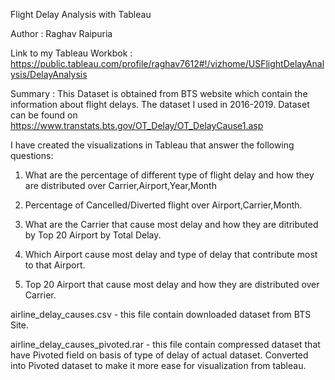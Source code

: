 Flight Delay Analysis with Tableau

Author : Raghav Raipuria

Link to my Tableau Workbok : 
https://public.tableau.com/profile/raghav7612#!/vizhome/USFlightDelayAnalysis/DelayAnalysis

Summary :
This Dataset is obtained from BTS website which contain the information about flight delays. The dataset I used in 2016-2019.
Dataset can be found on https://www.transtats.bts.gov/OT_Delay/OT_DelayCause1.asp

I have created the visualizations in Tableau that answer the following questions: 
1. What are the percentage of different type of flight delay and how they are distributed over Carrier,Airport,Year,Month

2. Percentage of Cancelled/Diverted flight over Airport,Carrier,Month.

3. What are the Carrier that cause most delay and how they are ditributed by Top 20 Airport by Total Delay.

4. Which Airport cause most delay and type of delay that contribute most to that Airport.

5. Top 20 Airport that cause most delay and how they are distributed over Carrier.

airline_delay_causes.csv - this file contain downloaded dataset from BTS Site.

airline_delay_causes_pivoted.rar - this file contain compressed dataset that have Pivoted field on basis of type of delay of actual dataset. Converted into Pivoted dataset to make it more ease for visualization from tableau.
